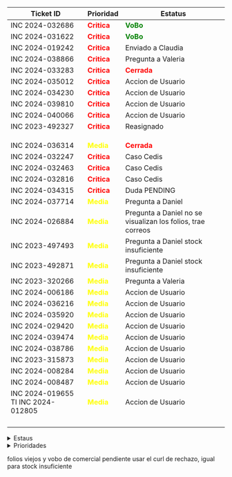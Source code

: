 | Ticket ID | Prioridad | Estatus     |
|-----------|------------------|------------|
| INC 2024-032686 | <span style="color:red">**Critica**</span> | <span style="color:green">**VoBo**</span> |
| INC 2024-031622 | <span style="color:red">**Critica**</span> | <span style="color:green">**VoBo**</span> |
| INC 2024-019242 | <span style="color:red">**Critica**</span> | Enviado a Claudia |
| INC 2024-038866 | <span style="color:red">**Critica**</span> | Pregunta a Valeria |
| INC 2024-033283 | <span style="color:red">**Critica**</span> | <span style="color:red">**Cerrada**</span> |
| INC 2024-035012 | <span style="color:red">**Critica**</span> | Accion de Usuario |
| INC 2024-034230 | <span style="color:red">**Critica**</span> | Accion de Usuario |
| INC 2024-039810 | <span style="color:red">**Critica**</span> | Accion de Usuario |
| INC 2024-040066 | <span style="color:red">**Critica**</span> | Accion de Usuario |
| INC 2023-492327 | <span style="color:red">**Critica**</span> | Reasignado |
|  |  |  |
|  |  |  |
|  |  |  |
| INC 2024-036314 | <span style="color:yellow">**Media**</span> | <span style="color:red">**Cerrada**</span> |
| INC 2024-032247 | <span style="color:red">**Critica**</span> | Caso Cedis |
| INC 2024-032463 | <span style="color:red">**Critica**</span> | Caso Cedis |
| INC 2024-032816 | <span style="color:red">**Critica**</span> | Caso Cedis |
| INC 2024-034315 | <span style="color:red">**Critica**</span> | Duda PENDING |
| INC 2024-037714 | <span style="color:yellow">**Media**</span>   | Pregunta a Daniel |
| INC 2024-026884 | <span style="color:yellow">**Media**</span>   | Pregunta a Daniel no se visualizan los folios, trae correos|
| INC 2023-497493 | <span style="color:yellow">**Media**</span>   | Pregunta a Daniel stock insuficiente|
| INC 2023-492871 | <span style="color:yellow">**Media**</span>   | Pregunta a Daniel stock insuficiente|
| INC 2023-320266 | <span style="color:yellow">**Media**</span> | Pregunta a Valeria |
| INC 2024-006186 | <span style="color:yellow">**Media**</span> | Accion de Usuario |
| INC 2024-036216 | <span style="color:yellow">**Media**</span> | Accion de Usuario |
| INC 2024-035920 | <span style="color:yellow">**Media**</span> | Accion de Usuario |
| INC 2024-029420 | <span style="color:yellow">**Media**</span> | Accion de Usuario |
| INC 2024-039474 | <span style="color:yellow">**Media**</span> | Accion de Usuario |
| INC 2024-038786 | <span style="color:yellow">**Media**</span> | Accion de Usuario |
| INC 2023-315873 | <span style="color:yellow">**Media**</span> | Accion de Usuario |
| INC 2024-008284 | <span style="color:yellow">**Media**</span> | Accion de Usuario |
| INC 2024-008487 | <span style="color:yellow">**Media**</span> | Accion de Usuario |
| INC 2024-019655 TI INC 2024-012805 | <span style="color:yellow">**Media**</span> | Accion de Usuario |
|  |  |  |
|  |  |  |
|  |  |  |
|  |  |  |



<details>
  <summary>Estaus</summary>
  
  | Ticket ID | Descripción del Problema                                       |
  |-----------|-----------------------------------------------------------------|
  | <span style="color:red">**Cerrada**</span> | Se finalizo el ticket  |
  | <span style="color:green">**VoBo**</span> | Esperando el visto bueno del usuario  |
  | En proceso       | Error al procesar pago de factura |
  | Accion de Usuario | Esperando mas informacion por parte del usuario ya sea datos o anexar imagenes o pdf|
  | Pregunta a Valeria | Duda que me hace falta comprender del todo sobre el caso |
  | Pregunta a Daniel | Dudas que le mando a Daniel por correo |
  | Enviado a Claudia | Casos que se le envian a Claudia para su atencion |
  | Enviado a Daniel | Casos que se le envian a Daniel para su atencion  |
  | Junta de las 3 | Dudas que se preguntan a Daniel en la junta |
  | Anexar VoBo | Falta que el usuario anexe el visto bueno |
  | No he resuelto de este tipo | Hace fala explicacion de casos que no he atendido |
  | Falta documentacion | Casos de los cuales no se ha generado o la documentacion no esta explicada del todo bien |
  | Reasignado |  |

</details>

<details>
  <summary>Prioridades</summary>
  
  | Prioridad | Descripción                                   |
  |-----------|-----------------------------------------------------------------|
  | <span style="color:red">**Critica**</span>       | Tickets de mayo importancia y con los cuales contamos con poco tiempo para atender|
  | <span style="color:orange">**Alta**</span>       | Tickets que son importantes pero pueden esperar si hay demaciados Criticos |
  | <span style="color:yellow">**Media**</span>       | Tickets con importancia pero suelen poder esperar dias |
  | <span style="color:blue">**Baja**</span>       | Tikects de menor importancia y que por lo regular se antienden al final |
</details>



folios viejos y vobo de comercial pendiente usar el curl de rechazo, igual para stock insuficiente